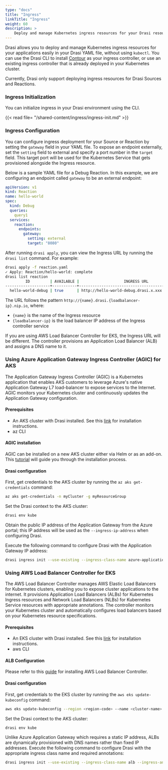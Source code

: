 ```yaml
---
type: "docs"
title: "Ingress"
linkTitle: "Ingress"
weight: 60
description: >
    Deploy and manage Kubernetes ingress resources for your Drasi resources.
---
```


Drasi allows you to deploy and manage Kubernetes ingress resources for your applications easily in your Drasi YAML file, without using `kubectl`. You can use the Drasi CLI to install [Contour](https://projectcontour.io/) as your ingress controller, or use an existing ingress controller that is already deployed in your Kubernetes cluster.

Currently, Drasi only support deploying ingress resources for Drasi Sources and Reactions.


### Ingress Initialization

You can initialize ingress in your Drasi environment using the CLI.

{{< read file= "/shared-content/ingress/ingress-init.md" >}}



### Ingress Configuration
You can configure ingress deployment for your Source or Reaction by setting the `gateway` field in your YAML file. To expose an endpoint externally, set the `setting` field to external and specify a port number in the `target` field. This target port will be used for the Kubernetes Service that gets provisioned alongside the Ingress resource.

Below is a sample YAML file for a Debug Reaction. In this example, we are configuring an endpoint called `gateway` to be an external endpoint:
```yaml
apiVersion: v1
kind: Reaction
name: hello-world
spec:
  kind: Debug
  queries:
    query1
  services:
    reaction:
      endpoints:
        gateway:
          setting: external
          target: "8080"
```

After running `drasi apply`, you can view the Ingress URL by running the `drasi list` command. For example:

```bash
drasi apply -f reaction.yaml
✓ Apply: Reaction/hello-world: complete
drasi list reaction
         ID         | AVAILABLE |                    INGRESS URL                     | MESSAGES  
--------------------+-----------+----------------------------------------------------+-----------
  hello-world-debug | true      | http://hello-world-debug.drasi.x.xxx.xx.xxx.nip.io |         
```

The URL follows the pattern `http://{name}.drasi.{loadbalancer-ip}.nip.io`, where:

- `{name}` is the name of the Ingress resource
- `{loadbalancer-ip}` is the load balancer IP address of the Ingress controller service

If you are using AWS Load Balancer Controller for EKS, the Ingress URL will be different. The controller provisions an Application Load Balancer (ALB) and assigns a DNS name to it. 

### Using Azure Application Gateway Ingress Controller (AGIC) for AKS 
The Application Gateway Ingress Controller (AGIC) is a Kubernetes application that enables AKS customers to leverage Azure's native Application Gateway L7 load-balancer to expose services to the Internet. AGIC monitors your Kubernetes cluster and continuously updates the Application Gateway configuration.

#### Prerequisites
- An AKS cluster with Drasi installed. See this [link](/how-to-guides/installation/install-on-aks/) for installation instructions.
- az CLI


#### AGIC installation
AGIC can be installed on a new AKS cluster either via Helm or as an add-on. This [tutorial](https://learn.microsoft.com/en-us/azure/application-gateway/tutorial-ingress-controller-add-on-new) will guide you through the installation process.

#### Drasi configuration
First, get credentials to the AKS cluster by running the `az aks get-credentials` command:
```bash
az aks get-credentials -n myCluster -g myResourceGroup
```

Set the Drasi context to the AKS cluster:

```bash
drasi env kube
```

Obtain the public IP address of the Application Gateway from the Azure portal; this IP address will be used as the `--ingress-ip-address` when configuring Drasi.

Execute the following command to configure Drasi with the Application Gateway IP address:

```bash
drasi ingress init --use-existing --ingress-class-name azure-application-gateway --ingress-ip-address <ip-address>
```

### Using AWS Load Balancer Controller for EKS
The AWS Load Balancer Controller manages AWS Elastic Load Balancers for Kubernetes clusters, enabling you to expose cluster applications to the internet. It provisions Application Load Balancers (ALBs) for Kubernetes Ingress resources and Network Load Balancers (NLBs) for Kubernetes Service resources with appropriate annotations. The controller monitors your Kubernetes cluster and automatically configures load balancers based on your Kubernetes resource specifications.


#### Prerequisites
- An EKS cluster with Drasi installed. See this [link](/how-to-guides/installation/install-on-eks/) for installation instructions.
- aws CLI

#### ALB Configuration
Please refer to this [guide](https://docs.aws.amazon.com/eks/latest/userguide/aws-load-balancer-controller.html) for installing AWS Load Balancer Controller.

#### Drasi configuration
First, get credentials to the EKS cluster by running the `aws eks update-kubeconfig` command:
```bash
aws eks update-kubeconfig --region <region-code> --name <cluster-name>
```

Set the Drasi context to the AKS cluster:

```bash
drasi env kube
```

Unlike Azure Application Gateway which requires a static IP address, ALBs are dynamically provisioned with DNS names rather than fixed IP addresses. Execute the following command to configure Drasi with the appropriate ingress class name and required annotations:
```bash
drasi ingress init --use-existing --ingress-class-name alb --ingress-annotation "alb.ingress.kubernetes.io/scheme=internet-facing" --ingress-annotation "alb.ingress.kubernetes.io/target-type=ip"
```